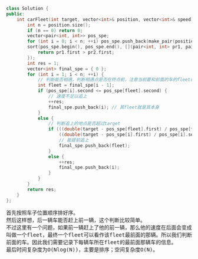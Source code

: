 ```CPP
class Solution {
public:
    int carFleet(int target, vector<int>& position, vector<int>& speed) {
        int n = position.size();
        if (n == 0) return 0;
        vector<pair<int, int>> pos_spe;
        for (int i = 0; i < n; ++i) pos_spe.push_back(make_pair(position[i], speed[i]));
        sort(pos_spe.begin(), pos_spe.end(), [](pair<int, int> pr1, pair<int, int> pr2) {
            return pr1.first > pr2.first;
        });
        int res = 1;
        vector<int> final_spe = { 0 };
        for (int i = 1; i < n; ++i) {
            // 判断能否相遇，判断相遇点是否在终点前，注意当前要和前面的车的fleet相比，因为最终前一个fleet的车集相当于其排头车
            int fleet = final_spe[i - 1];
            if (pos_spe[i].second <= pos_spe[fleet].second) {
                // 速度不足以追上
                ++res;
                final_spe.push_back(i); // 其fleet就是其本身
            }
            else {
                // 判断追上的地点是否超过target
                if (((double(target - pos_spe[fleet].first) / pos_spe[fleet].second)) >=
                    ((double(target - pos_spe[i].first) / pos_spe[i].second))) {
                    // 能提前追上
                    final_spe.push_back(fleet);
                }
                else {
                    ++res;
                    final_spe.push_back(i);
                }
            }
        }
        return res;
    }
};
```
<pre>
首先按照车子位置顺序排好序。
然后这样想，后一辆车能否赶上前一辆，这个判断比较简单。
不过这里有一个问题，如果前一辆赶上了他的前一辆，那么他的速度在后面会变成他的前一辆的速度，以此类推。我们将这一群连续的到最后能在终点前相遇的车子集合
叫做一个fleet，最终一个fleet可以看作该fleet最前面的那辆。所以我们判断第i辆车能否赶上其前一辆的方法是判断第i辆车能否赶上第i-1辆车所在的fleet的最
前面的车。因此我们需要记录下每辆车所在fleet的最前面那辆车的信息。
最后时间复杂度为O(Nlog(N))，主要是排序；空间复杂度O(N)。
</pre>
